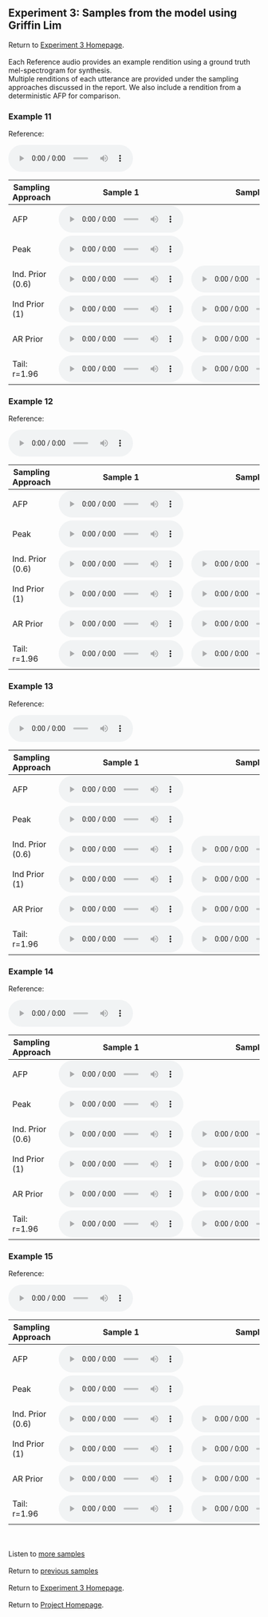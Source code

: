 <!-- exp 1a -->

## Experiment 3: Samples from the model using Griffin Lim

Return to [Experiment 3 Homepage](https://ljlj9.github.io/mscproject/experiment_3.html).
<br><br>
Each Reference audio provides an example rendition using a ground truth mel-spectrogram for synthesis.
<br>
Multiple renditions of each utterance are provided under the sampling approaches discussed in the report.
We also include a rendition from a deterministic AFP for comparison.
### Example 11

Reference:        
<p><audio src="Experiment3/Example11/reference.wav" controls style="width: 250px;"></audio></p>

| Sampling Approach | Sample 1 | Sample 2 | Sample 3 | Sample 4 | Sample 5 |
| --- | --- | --- | --- | --- | --- |
| AFP | <audio src="afp_web_samples/Example11.wav" controls style="width: 250px;"></audio> | | | | |
| Peak  | <audio src="Experiment3/Example11/peak/sample_1.wav" controls style="width: 250px;"></audio> | | | | |
| Ind. Prior (0.6) | <audio src="Experiment3/Example11/scaled06/sample_1.wav" controls style="width: 250px;"></audio> | <audio src="Experiment3/Example11/scaled06/sample_2.wav" controls style="width: 250px;"></audio> | <audio src="Experiment3/Example11/scaled06/sample_3.wav" controls style="width: 250px;"></audio> | <audio src="Experiment3/Example11/scaled06/sample_4.wav" controls style="width: 250px;"></audio> | <audio src="Experiment3/Example11/scaled06/sample_5.wav" controls style="width: 250px;"></audio> |
| Ind Prior (1) | <audio src="Experiment3/Example11/prior/sample_1.wav" controls style="width: 250px;"></audio> | <audio src="Experiment3/Example11/prior/sample_2.wav" controls style="width: 250px;"></audio> | <audio src="Experiment3/Example11/prior/sample_3.wav" controls style="width: 250px;"></audio> | <audio src="Experiment3/Example11/prior/sample_4.wav" controls style="width: 250px;"></audio> | <audio src="Experiment3/Example11/prior/sample_5.wav" controls style="width: 250px;"></audio> |
| AR Prior | <audio src="Experiment3/Example11/ar_prior/sample_1.wav" controls style="width: 250px;"></audio> | <audio src="Experiment3/Example11/ar_prior/sample_2.wav" controls style="width: 250px;"></audio> | <audio src="Experiment3/Example11/ar_prior/sample_3.wav" controls style="width: 250px;"></audio> | <audio src="Experiment3/Example11/ar_prior/sample_4.wav" controls style="width: 250px;"></audio> | <audio src="Experiment3/Example11/ar_prior/sample_5.wav" controls style="width: 250px;"></audio> |
| Tail: r=1.96 | <audio src="Experiment3/Example11/tail2/sample_1.wav" controls style="width: 250px;"></audio> | <audio src="Experiment3/Example11/tail2/sample_2.wav" controls style="width: 250px;"></audio> | <audio src="Experiment3/Example11/tail2/sample_3.wav" controls style="width: 250px;"></audio> | <audio src="Experiment3/Example11/tail2/sample_4.wav" controls style="width: 250px;"></audio> | <audio src="Experiment3/Example11/tail2/sample_5.wav" controls style="width: 250px;"></audio> |

### Example 12

Reference:          
<p><audio src="Experiment3/Example12/reference.wav" controls style="width: 250px;"></audio></p>

| Sampling Approach | Sample 1 | Sample 2 | Sample 3 | Sample 4 | Sample 5 |
| --- | --- | --- | --- | --- | --- |
| AFP | <audio src="afp_web_samples/Example12.wav" controls style="width: 250px;"></audio> | | | | |
| Peak  | <audio src="Experiment3/Example12/peak/sample_1.wav" controls style="width: 250px;"></audio> | | | | |
| Ind. Prior (0.6) | <audio src="Experiment3/Example12/scaled06/sample_1.wav" controls style="width: 250px;"></audio> | <audio src="Experiment3/Example12/scaled06/sample_2.wav" controls style="width: 250px;"></audio> | <audio src="Experiment3/Example12/scaled06/sample_3.wav" controls style="width: 250px;"></audio> | <audio src="Experiment3/Example12/scaled06/sample_4.wav" controls style="width: 250px;"></audio> | <audio src="Experiment3/Example12/scaled06/sample_5.wav" controls style="width: 250px;"></audio> |
| Ind Prior (1) | <audio src="Experiment3/Example12/prior/sample_1.wav" controls style="width: 250px;"></audio> | <audio src="Experiment3/Example12/prior/sample_2.wav" controls style="width: 250px;"></audio> | <audio src="Experiment3/Example12/prior/sample_3.wav" controls style="width: 250px;"></audio> | <audio src="Experiment3/Example12/prior/sample_4.wav" controls style="width: 250px;"></audio> | <audio src="Experiment3/Example12/prior/sample_5.wav" controls style="width: 250px;"></audio> |
| AR Prior | <audio src="Experiment3/Example12/ar_prior/sample_1.wav" controls style="width: 250px;"></audio> | <audio src="Experiment3/Example12/ar_prior/sample_2.wav" controls style="width: 250px;"></audio> | <audio src="Experiment3/Example12/ar_prior/sample_3.wav" controls style="width: 250px;"></audio> | <audio src="Experiment3/Example12/ar_prior/sample_4.wav" controls style="width: 250px;"></audio> | <audio src="Experiment3/Example12/ar_prior/sample_5.wav" controls style="width: 250px;"></audio> |
| Tail: r=1.96 | <audio src="Experiment3/Example12/tail2/sample_1.wav" controls style="width: 250px;"></audio> | <audio src="Experiment3/Example12/tail2/sample_2.wav" controls style="width: 250px;"></audio> | <audio src="Experiment3/Example12/tail2/sample_3.wav" controls style="width: 250px;"></audio> | <audio src="Experiment3/Example12/tail2/sample_4.wav" controls style="width: 250px;"></audio> | <audio src="Experiment3/Example12/tail2/sample_5.wav" controls style="width: 250px;"></audio> |

### Example 13

Reference:          
<p><audio src="Experiment3/Example13/reference.wav" controls style="width: 250px;"></audio></p>

| Sampling Approach | Sample 1 | Sample 2 | Sample 3 | Sample 4 | Sample 5 |
| --- | --- | --- | --- | --- | --- |
| AFP | <audio src="afp_web_samples/Example13.wav" controls style="width: 250px;"></audio> | | | | |
| Peak  | <audio src="Experiment3/Example13/peak/sample_1.wav" controls style="width: 250px;"></audio> | | | | |
| Ind. Prior (0.6) | <audio src="Experiment3/Example13/scaled06/sample_1.wav" controls style="width: 250px;"></audio> | <audio src="Experiment3/Example13/scaled06/sample_2.wav" controls style="width: 250px;"></audio> | <audio src="Experiment3/Example13/scaled06/sample_3.wav" controls style="width: 250px;"></audio> | <audio src="Experiment3/Example13/scaled06/sample_4.wav" controls style="width: 250px;"></audio> | <audio src="Experiment3/Example13/scaled06/sample_5.wav" controls style="width: 250px;"></audio> |
| Ind Prior (1) | <audio src="Experiment3/Example13/prior/sample_1.wav" controls style="width: 250px;"></audio> | <audio src="Experiment3/Example13/prior/sample_2.wav" controls style="width: 250px;"></audio> | <audio src="Experiment3/Example13/prior/sample_3.wav" controls style="width: 250px;"></audio> | <audio src="Experiment3/Example13/prior/sample_4.wav" controls style="width: 250px;"></audio> | <audio src="Experiment3/Example13/prior/sample_5.wav" controls style="width: 250px;"></audio> |
| AR Prior | <audio src="Experiment3/Example13/ar_prior/sample_1.wav" controls style="width: 250px;"></audio> | <audio src="Experiment3/Example13/ar_prior/sample_2.wav" controls style="width: 250px;"></audio> | <audio src="Experiment3/Example13/ar_prior/sample_3.wav" controls style="width: 250px;"></audio> | <audio src="Experiment3/Example13/ar_prior/sample_4.wav" controls style="width: 250px;"></audio> | <audio src="Experiment3/Example13/ar_prior/sample_5.wav" controls style="width: 250px;"></audio> |
| Tail: r=1.96 | <audio src="Experiment3/Example13/tail2/sample_1.wav" controls style="width: 250px;"></audio> | <audio src="Experiment3/Example13/tail2/sample_2.wav" controls style="width: 250px;"></audio> | <audio src="Experiment3/Example13/tail2/sample_3.wav" controls style="width: 250px;"></audio> | <audio src="Experiment3/Example13/tail2/sample_4.wav" controls style="width: 250px;"></audio> | <audio src="Experiment3/Example13/tail2/sample_5.wav" controls style="width: 250px;"></audio> |

### Example 14

Reference:          
<p><audio src="Experiment3/Example14/reference.wav" controls style="width: 250px;"></audio></p>

| Sampling Approach | Sample 1 | Sample 2 | Sample 3 | Sample 4 | Sample 5 |
| --- | --- | --- | --- | --- | --- |
| AFP | <audio src="afp_web_samples/Example14.wav" controls style="width: 250px;"></audio> | | | | |
| Peak  | <audio src="Experiment3/Example14/peak/sample_1.wav" controls style="width: 250px;"></audio> | | | | |
| Ind. Prior (0.6) | <audio src="Experiment3/Example14/scaled06/sample_1.wav" controls style="width: 250px;"></audio> | <audio src="Experiment3/Example14/scaled06/sample_2.wav" controls style="width: 250px;"></audio> | <audio src="Experiment3/Example14/scaled06/sample_3.wav" controls style="width: 250px;"></audio> | <audio src="Experiment3/Example14/scaled06/sample_4.wav" controls style="width: 250px;"></audio> | <audio src="Experiment3/Example14/scaled06/sample_5.wav" controls style="width: 250px;"></audio> |
| Ind Prior (1) | <audio src="Experiment3/Example14/prior/sample_1.wav" controls style="width: 250px;"></audio> | <audio src="Experiment3/Example14/prior/sample_2.wav" controls style="width: 250px;"></audio> | <audio src="Experiment3/Example14/prior/sample_3.wav" controls style="width: 250px;"></audio> | <audio src="Experiment3/Example14/prior/sample_4.wav" controls style="width: 250px;"></audio> | <audio src="Experiment3/Example14/prior/sample_5.wav" controls style="width: 250px;"></audio> |
| AR Prior | <audio src="Experiment3/Example14/ar_prior/sample_1.wav" controls style="width: 250px;"></audio> | <audio src="Experiment3/Example14/ar_prior/sample_2.wav" controls style="width: 250px;"></audio> | <audio src="Experiment3/Example14/ar_prior/sample_3.wav" controls style="width: 250px;"></audio> | <audio src="Experiment3/Example14/ar_prior/sample_4.wav" controls style="width: 250px;"></audio> | <audio src="Experiment3/Example14/ar_prior/sample_5.wav" controls style="width: 250px;"></audio> |
| Tail: r=1.96 | <audio src="Experiment3/Example14/tail2/sample_1.wav" controls style="width: 250px;"></audio> | <audio src="Experiment3/Example14/tail2/sample_2.wav" controls style="width: 250px;"></audio> | <audio src="Experiment3/Example14/tail2/sample_3.wav" controls style="width: 250px;"></audio> | <audio src="Experiment3/Example14/tail2/sample_4.wav" controls style="width: 250px;"></audio> | <audio src="Experiment3/Example14/tail2/sample_5.wav" controls style="width: 250px;"></audio> |

### Example 15

Reference:          
<p><audio src="Experiment3/Example15/reference.wav" controls style="width: 250px;"></audio></p>

| Sampling Approach | Sample 1 | Sample 2 | Sample 3 | Sample 4 | Sample 5 |
| --- | --- | --- | --- | --- | --- |
| AFP | <audio src="afp_web_samples/Example15.wav" controls style="width: 250px;"></audio> | | | | |
| Peak  | <audio src="Experiment3/Example15/peak/sample_1.wav" controls style="width: 250px;"></audio> | | | | |
| Ind. Prior (0.6) | <audio src="Experiment3/Example15/scaled06/sample_1.wav" controls style="width: 250px;"></audio> | <audio src="Experiment3/Example15/scaled06/sample_2.wav" controls style="width: 250px;"></audio> | <audio src="Experiment3/Example15/scaled06/sample_3.wav" controls style="width: 250px;"></audio> | <audio src="Experiment3/Example15/scaled06/sample_4.wav" controls style="width: 250px;"></audio> | <audio src="Experiment3/Example15/scaled06/sample_5.wav" controls style="width: 250px;"></audio> |
| Ind Prior (1) | <audio src="Experiment3/Example15/prior/sample_1.wav" controls style="width: 250px;"></audio> | <audio src="Experiment3/Example15/prior/sample_2.wav" controls style="width: 250px;"></audio> | <audio src="Experiment3/Example15/prior/sample_3.wav" controls style="width: 250px;"></audio> | <audio src="Experiment3/Example15/prior/sample_4.wav" controls style="width: 250px;"></audio> | <audio src="Experiment3/Example15/prior/sample_5.wav" controls style="width: 250px;"></audio> |
| AR Prior | <audio src="Experiment3/Example15/ar_prior/sample_1.wav" controls style="width: 250px;"></audio> | <audio src="Experiment3/Example15/ar_prior/sample_2.wav" controls style="width: 250px;"></audio> | <audio src="Experiment3/Example15/ar_prior/sample_3.wav" controls style="width: 250px;"></audio> | <audio src="Experiment3/Example15/ar_prior/sample_4.wav" controls style="width: 250px;"></audio> | <audio src="Experiment3/Example15/ar_prior/sample_5.wav" controls style="width: 250px;"></audio> |
| Tail: r=1.96 | <audio src="Experiment3/Example15/tail2/sample_1.wav" controls style="width: 250px;"></audio> | <audio src="Experiment3/Example15/tail2/sample_2.wav" controls style="width: 250px;"></audio> | <audio src="Experiment3/Example15/tail2/sample_3.wav" controls style="width: 250px;"></audio> | <audio src="Experiment3/Example15/tail2/sample_4.wav" controls style="width: 250px;"></audio> | <audio src="Experiment3/Example15/tail2/sample_5.wav" controls style="width: 250px;"></audio> |

<br><br>
Listen to [more samples](https://ljlj9.github.io/mscproject/experiment_3_iv.html)
<br><br>
Return to [previous samples](https://ljlj9.github.io/mscproject/experiment_3_ii.html)
<br><br>
Return to [Experiment 3 Homepage](https://ljlj9.github.io/mscproject/experiment_3.html).
<br><br>
Return to [Project Homepage](https://ljlj9.github.io/mscproject/index.html).
